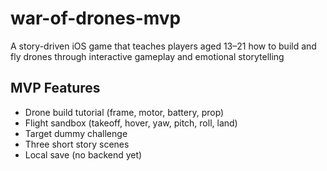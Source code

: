 # war-of-drones-mvp
A story-driven iOS game that teaches players aged 13–21 how to build and fly drones through interactive gameplay and emotional storytelling
## MVP Features
- Drone build tutorial (frame, motor, battery, prop)
- Flight sandbox (takeoff, hover, yaw, pitch, roll, land)
- Target dummy challenge
- Three short story scenes
- Local save (no backend yet)
